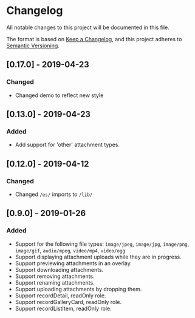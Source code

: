 # Changelog
All notable changes to this project will be documented in this file.

The format is based on [Keep a Changelog](https://keepachangelog.com/en/1.0.0/),
and this project adheres to [Semantic Versioning](https://semver.org/spec/v2.0.0.html).

## [0.17.0] - 2019-04-23
### Changed
- Changed demo to reflect new style

## [0.13.0] - 2019-04-23
### Added
- Add support for 'other' attachment types.

## [0.12.0] - 2019-04-12
### Changed
- Changed `/es/` imports to `/lib/`

## [0.9.0] - 2019-01-26
### Added
- Support for the following file types: `image/jpeg`, `image/jpg`, `image/png`, `image/gif`, `audio/mpeg`, `video/mp4`, `video/ogg`
- Support displaying attachment uploads while they are in progress.
- Support previewing attachments in an overlay.
- Support downloading attachments.
- Support removing attachments.
- Support renaming attachments.
- Support uploading attachments by dropping them.
- Support recordDetail, readOnly role.
- Support recordGalleryCard, readOnly role.
- Support recordListItem, readOnly role.